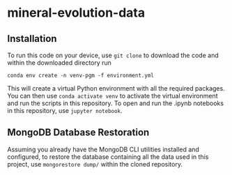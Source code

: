 # mineral-evolution-data

## Installation
To run this code on your device, use `git clone` to download the code and within the downloaded directory run
```
conda env create -n venv-pgm -f environment.yml
```
This will create a virtual Python environment with all the required packages. You can then use `conda activate venv` to
activate the virtual environment and run the scripts in this repository. To open and run the .ipynb notebooks in this
repository, use `jupyter notebook`.

## MongoDB Database Restoration
Assuming you already have the MongoDB CLI utilities installed and configured, to restore the database containing all
the data used in this project, use `mongorestore dump/` within the cloned repository.
